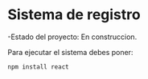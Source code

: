 <h1>Sistema de registro</h1>

-Estado del proyecto: En construccion.

Para ejecutar el sistema debes poner:

```npm install react```
